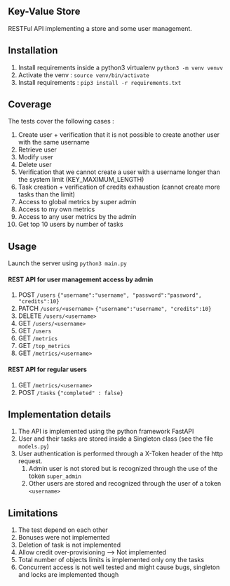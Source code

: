 ## Key-Value Store

RESTFul API implementing a store and some user management.

## Installation

1. Install requirements inside a python3 virtualenv `python3 -m venv venvv`
2. Activate the venv :
`source venv/bin/activate`
3. Install requirements :
`pip3 install -r requirements.txt`

## Coverage

The tests cover the following cases :
1. Create user + verification that it is not possible to create another user with the same username
2. Retrieve user
3. Modify user
4. Delete user
5. Verification that we cannot create a user with a username longer than the system limit (KEY_MAXIMUM_LENGTH)
6. Task creation + verification of credits exhaustion (cannot create more tasks than the limit)
7. Access to global metrics by super admin
8. Access to my own metrics
9. Access to any user metrics by the admin
10. Get top 10 users by number of tasks

## Usage
Launch the server using 
`python3 main.py`

#### REST API for user management access by admin
1. POST `/users` `{"username":"username", "password":"password", "credits":10}`
2. PATCH `/users/<username>` `{"username":"username", "credits":10}`
3. DELETE `/users/<username>`
4. GET `/users/<username>`
5. GET `/users`
6. GET `/metrics`
7. GET `/top_metrics`
8. GET `/metrics/<username>`

#### REST API for regular users

1. GET `/metrics/<username>`
2. POST `/tasks` `{"completed" : false}`


## Implementation details

1. The API is implemented using the python framework FastAPI
2. User and their tasks are stored inside a Singleton class (see the file `models.py`)
3. User authentication is performed through a X-Token header of the http request.
   1. Admin user is not stored but is recognized through the use of the token `super_admin`
   2. Other users are stored and recognized through the user of a token `<username>`

## Limitations

1. The test depend on each other
2. Bonuses were not implemented
3. Deletion of task is not implemented
4. Allow credit over-provisioning --> Not implemented
5. Total number of objects limits is implemented only ony the tasks
6. Concurrent access is not well tested and might cause bugs, singleton and locks are implemented though